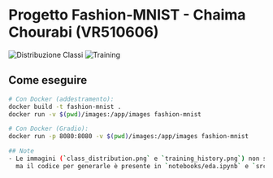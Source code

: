 # Progetto Fashion-MNIST - Chaima Chourabi (VR510606)

![Distribuzione Classi](images/class_distribution.png)
![Training](images/training_history.png)

## Come eseguire
```bash
# Con Docker (addestramento):
docker build -t fashion-mnist .
docker run -v $(pwd)/images:/app/images fashion-mnist

# Con Docker (Gradio):
docker run -p 8080:8080 -v $(pwd)/images:/app/images fashion-mnist

## Note
- Le immagini (`class_distribution.png` e `training_history.png`) non sono incluse per problemi tecnici,  
  ma il codice per generarle è presente in `notebooks/eda.ipynb` e `src/train.py`.
